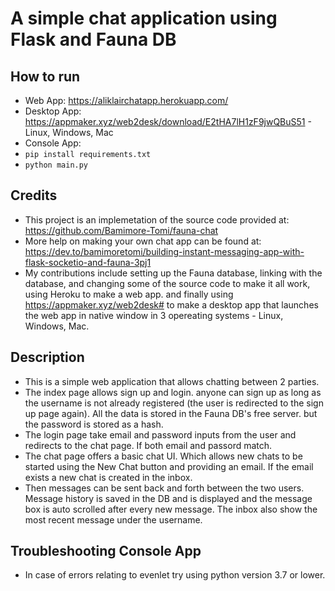 # A simple chat application using Flask and Fauna DB 

## How to run
* Web App: https://aliklairchatapp.herokuapp.com/
* Desktop App: https://appmaker.xyz/web2desk/download/E2tHA7lH1zF9jwQBuS51 - Linux, Windows, Mac
* Console App:
*   `pip install requirements.txt`
*   `python main.py`

## Credits
* This project is an implemetation of the source code provided at: https://github.com/Bamimore-Tomi/fauna-chat 
* More help on making your own chat app can be found at: https://dev.to/bamimoretomi/building-instant-messaging-app-with-flask-socketio-and-fauna-3pj1
* My contributions include setting up the Fauna database, linking with the database, and changing some of the source code to make it all work, using Heroku to make a web app. and finally using https://appmaker.xyz/web2desk# to make a desktop app that launches the web app in native window in 3 opereating systems - Linux, Windows, Mac.
## Description
* This is a simple web application that allows chatting between 2 parties.
* The index page allows sign up and login. anyone can sign up as long as the username is not already registered (the user is redirected to the sign up page again). All the data is stored in the Fauna DB's free server. but the password is stored as a hash.
* The login page take email and password inputs from the user and redirects to the chat page. If both email and passord match.
* The chat page offers a basic chat UI. Which allows new chats to be started using the New Chat button and providing an email. If the email exists a new chat is created in the inbox.
* Then messages can be sent back and forth between the two users. Message history is saved in the DB and is displayed and the message box is auto scrolled after every new message. The inbox also show the most recent message under the username.

## Troubleshooting Console App
* In case of errors relating to evenlet try using python version 3.7 or lower.

